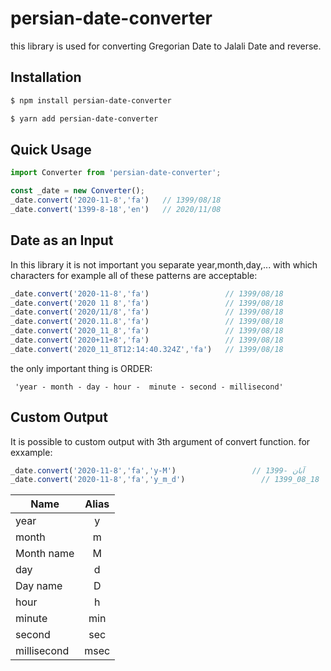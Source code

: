 # persian-date-converter
this library is used for converting Gregorian Date to Jalali Date and reverse.

## Installation
```bash
$ npm install persian-date-converter

$ yarn add persian-date-converter
```

## Quick Usage
```js
import Converter from 'persian-date-converter';

const _date = new Converter();
_date.convert('2020-11-8','fa')   // 1399/08/18
_date.convert('1399-8-18','en')   // 2020/11/08

```

## Date as an Input
In this library it is not important you separate year,month,day,... with which characters 
for example all of these patterns are acceptable:
```js
_date.convert('2020-11-8','fa')                 // 1399/08/18
_date.convert('2020 11 8','fa')                 // 1399/08/18
_date.convert('2020/11/8','fa')                 // 1399/08/18
_date.convert('2020.11.8','fa')                 // 1399/08/18
_date.convert('2020_11_8','fa')                 // 1399/08/18
_date.convert('2020+11+8','fa')                 // 1399/08/18
_date.convert('2020_11_8T12:14:40.324Z','fa')   // 1399/08/18
```
the only important thing is ORDER:
```
 'year - month - day - hour -  minute - second - millisecond'
```

## Custom Output
It is possible to custom output with 3th argument of convert function. for exxample:
```js
_date.convert('2020-11-8','fa','y-M')                 // 1399- آبان
_date.convert('2020-11-8','fa','y_m_d')                 // 1399_08_18
```


| Name          | Alias         |
| ------------- |:-------------:| 
| year          |  y            | 
| month         |  m            |  
| Month name    |  M            |  
| day           |  d            |  
| Day name      |  D            |  
| hour          |  h            |  
| minute        |  min          |  
| second        |  sec          |  
| millisecond   |  msec         |  

